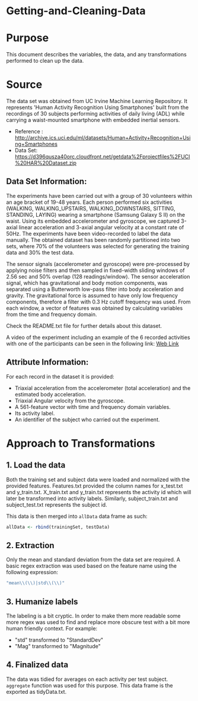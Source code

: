 # Getting-and-Cleaning-Data


# Purpose

This document describes the variables, the data, and any transformations performed to clean up the data.

# Source 

The data set was obtained from UC Irvine Machine Learning Repository.  It represents 'Human Activity Recognition Using Smartphones'  built from the recordings of 30 subjects performing activities of daily living (ADL) while carrying a waist-mounted smartphone with embedded inertial sensors.

* Reference : http://archive.ics.uci.edu/ml/datasets/Human+Activity+Recognition+Using+Smartphones
* Data Set:
https://d396qusza40orc.cloudfront.net/getdata%2Fprojectfiles%2FUCI%20HAR%20Dataset.zip 

## Data Set Information:

The experiments have been carried out with a group of 30 volunteers within an age bracket of 19-48 years. Each person performed six activities (WALKING, WALKING_UPSTAIRS, WALKING_DOWNSTAIRS, SITTING, STANDING, LAYING) wearing a smartphone (Samsung Galaxy S II) on the waist. Using its embedded accelerometer and gyroscope, we captured 3-axial linear acceleration and 3-axial angular velocity at a constant rate of 50Hz. The experiments have been video-recorded to label the data manually. The obtained dataset has been randomly partitioned into two sets, where 70% of the volunteers was selected for generating the training data and 30% the test data. 

The sensor signals (accelerometer and gyroscope) were pre-processed by applying noise filters and then sampled in fixed-width sliding windows of 2.56 sec and 50% overlap (128 readings/window). The sensor acceleration signal, which has gravitational and body motion components, was separated using a Butterworth low-pass filter into body acceleration and gravity. The gravitational force is assumed to have only low frequency components, therefore a filter with 0.3 Hz cutoff frequency was used. From each window, a vector of features was obtained by calculating variables from the time and frequency domain.

Check the README.txt file for further details about this dataset. 

A video of the experiment including an example of the 6 recorded activities with one of the participants can be seen in the following link: [Web Link](http://www.youtube.com/watch?v=XOEN9W05_4A)


## Attribute Information:

For each record in the dataset it is provided: 
*  Triaxial acceleration from the accelerometer (total acceleration) and the estimated body acceleration. 
*  Triaxial Angular velocity from the gyroscope. 
* A 561-feature vector with time and frequency domain variables. 
* Its activity label. 
* An identifier of the subject who carried out the experiment.

# Approach to Transformations

## 1. Load the data

Both the training set and subject data were loaded and normalized with the provided features. Features.txt provided the column names for x_test.txt and y_train.txt.  X_train.txt and y_train.txt represents the activity id which will later be transformed into activity labels. Similarly, subject_train.txt and subject_test.txt represents the subject id.

This data is then merged into ```allData``` data frame as such:

```R
allData <- rbind(trainingSet, testData)
```

## 2. Extraction

Only the mean and standard deviation from the data set are required.  A basic regex extraction was used based on the feature name using the following expression:

```R
"mean\\(\\)|std\\(\\)"
```

##  3. Humanize labels

The labeling is a bit cryptic.  In order to make them more readable some more regex was used to find and replace more obscure test with a bit more human friendly context.  For example:

* "std" transformed to  "StandardDev"
* "Mag" transformed to  "Magnitude"

## 4. Finalized data

The data was tidied for averages on each activity per test subject.  ```aggregate``` function was used for this purpose.  This data frame is the exported as tidyData.txt.


